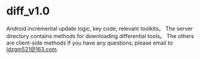# diff_v1.0
Android incremental update logic, key code, relevant toolkits。
The server directory contains methods for downloading differential tools。
The others are client-side methods
If you have any questions, please email to  ldzgm521@163.com.
